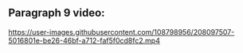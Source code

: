 
## Paragraph 9 video:



https://user-images.githubusercontent.com/108798956/208097507-5016801e-be26-46bf-a712-faf5f0cd8fc2.mp4

